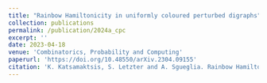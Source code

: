 ```yaml
---
title: "Rainbow Hamiltonicity in uniformly coloured perturbed digraphs"
collection: publications
permalink: /publication/2024a_cpc
excerpt: ''
date: 2023-04-18
venue: 'Combinatorics, Probability and Computing'
paperurl: 'https://doi.org/10.48550/arXiv.2304.09155'
citation: 'K. Katsamaktsis, S. Letzter and A. Sgueglia. Rainbow Hamiltonicity in uniformly coloured perturbed digraphs. Combinatorics, Probability and Computing 33 (2024), 624–642.'
---
```


